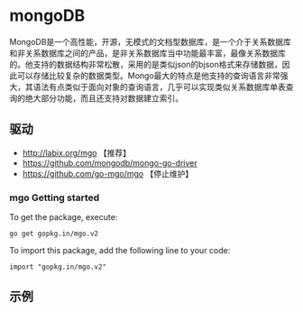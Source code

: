# mongoDB
MongoDB是一个高性能，开源，无模式的文档型数据库，是一个介于关系数据库和非关系数据库之间的产品，是非关系数据库当中功能最丰富，最像关系数据库的。他支持的数据结构非常松散，采用的是类似json的bjson格式来存储数据，因此可以存储比较复杂的数据类型。Mongo最大的特点是他支持的查询语言非常强大，其语法有点类似于面向对象的查询语言，几乎可以实现类似关系数据库单表查询的绝大部分功能，而且还支持对数据建立索引。
## 驱动
* http://labix.org/mgo 【推荐】
* https://github.com/mongodb/mongo-go-driver
* https://github.com/go-mgo/mgo 【停止维护】

### mgo Getting started
To get the package, execute:
```
go get gopkg.in/mgo.v2
```
To import this package, add the following line to your code:
```
import "gopkg.in/mgo.v2"
```
## 示例
